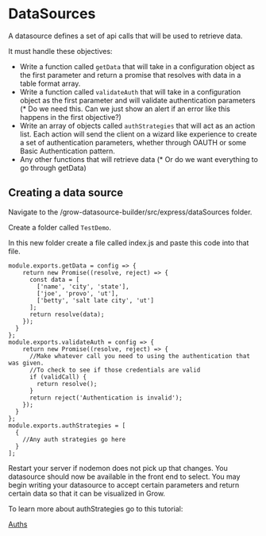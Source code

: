 # DataSources

A datasource defines a set of api calls that will be used to retrieve data. 

It must handle these objectives:

* Write a function called `getData` that will take in a configuration object as the first parameter and return a promise that resolves with data in a table format array.
* Write a function called `validateAuth` that will take in a configuration object as the first parameter and will validate authentication parameters (* Do we need this. Can we just show an alert if an error like this happens in the first objective?)
* Write an array of objects called `authStrategies` that will act as an action list. Each action will send the client on a wizard like experience to create a set of authentication parameters, whether through OAUTH or some Basic Authentication pattern.
* Any other functions that will retrieve data (* Or do we want everything to go through getData)

## Creating a data source

Navigate to the /grow-datasource-builder/src/express/dataSources folder.

Create a folder called `TestDemo`.

In this new folder create a file called index.js and paste this code into that file.

```
module.exports.getData = config => {
    return new Promise((resolve, reject) => {
      const data = [
        ['name', 'city', 'state'],
        ['joe', 'provo', 'ut'],
        ['betty', 'salt late city', 'ut']
      ];
      return resolve(data);
    });
  }
};
module.exports.validateAuth = config => {
    return new Promise((resolve, reject) => {
      //Make whatever call you need to using the authentication that was given.
      //To check to see if those credentials are valid
      if (validCall) {
        return resolve();
      }
      return reject('Authentication is invalid');
    });
  }
};
module.exports.authStrategies = [
  {
    //Any auth strategies go here
  }
];
```

Restart your server if nodemon does not pick up that changes. You datasource should now be available in the front end to select. You may begin writing your datasource to accept certain parameters and return certain data so that it can be visualized in Grow.

To learn more about authStrategies go to this tutorial:

[Auths](./auths/README.md)
